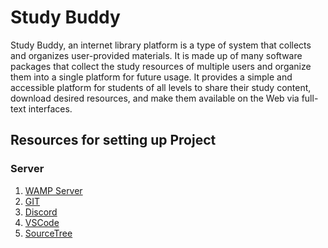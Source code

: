 # Study Buddy

Study Buddy, an internet library platform is a type of system that collects and
organizes user-provided materials. It is made up of many software packages that
collect the study resources of multiple users and organize them into a single platform
for future usage. It provides a simple and accessible platform for students of all levels
to share their study content, download desired resources, and make them available on
the Web via full-text interfaces.


## Resources for setting up Project

### Server
1. [WAMP Server](https://sourceforge.net/projects/wampserver/files/latest/download)
2. [GIT](https://github.com/git-for-windows/git/releases/download/v2.36.1.windows.1/Git-2.36.1-64-bit.exe)
3. [Discord](https://discord.com/api/downloads/distributions/app/installers/latest?channel=stable&platform=win&arch=x86)
4. [VSCode](https://code.visualstudio.com/docs/?dv=win)
5. [SourceTree](https://www.sourcetreeapp.com/)


